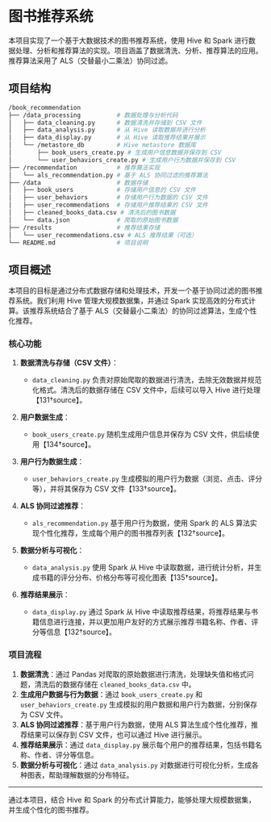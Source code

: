 # 图书推荐系统

本项目实现了一个基于大数据技术的图书推荐系统，使用 Hive 和 Spark 进行数据处理、分析和推荐算法的实现。项目涵盖了数据清洗、分析、推荐算法的应用。推荐算法采用了 ALS（交替最小二乘法）协同过滤。

## 项目结构

```bash
/book_recommendation
├── /data_processing          # 数据处理与分析代码
│   ├── data_cleaning.py      # 数据清洗并存储到 CSV 文件
│   ├── data_analysis.py      # 从 Hive 读取数据并进行分析
│   ├── data_display.py       # 从 Hive 读取推荐结果并展示
│   └── /metastore_db         # Hive metastore 数据库
│       ├── book_users_create.py # 生成用户信息数据并保存到 CSV
│       └── user_behaviors_create.py # 生成用户行为数据并保存到 CSV
├── /recommendation           # 推荐算法实现
│   └── als_recommendation.py # 基于 ALS 协同过滤的推荐算法
├── /data                     # 数据存储
│   ├── book_users            # 存储用户信息的 CSV 文件
│   ├── user_behaviors        # 存储用户行为数据的 CSV 文件
│   ├── user_recommendations  # 存储用户推荐结果的 CSV 文件
│   ├── cleaned_books_data.csv # 清洗后的图书数据
│   └── data.json             # 爬取的原始图书数据
├── /results                  # 推荐结果存储
│   └── user_recommendations.csv # ALS 推荐结果（可选）
└── README.md                 # 项目说明
```

## 项目概述

本项目的目标是通过分布式数据存储和处理技术，开发一个基于协同过滤的图书推荐系统。我们利用 Hive 管理大规模数据集，并通过 Spark 实现高效的分布式计算。该推荐系统结合了基于 ALS（交替最小二乘法）的协同过滤算法，生成个性化推荐。

### 核心功能

1. **数据清洗与存储（CSV 文件）**：
   - `data_cleaning.py` 负责对原始爬取的数据进行清洗，去除无效数据并规范化格式。清洗后的数据存储在 CSV 文件中，后续可以导入 Hive 进行处理【131†source】。

2. **用户数据生成**：
   - `book_users_create.py` 随机生成用户信息并保存为 CSV 文件，供后续使用【134†source】。

3. **用户行为数据生成**：
   - `user_behaviors_create.py` 生成模拟的用户行为数据（浏览、点击、评分等），并将其保存为 CSV 文件【133†source】。

4. **ALS 协同过滤推荐**：
   - `als_recommendation.py` 基于用户行为数据，使用 Spark 的 ALS 算法实现个性化推荐，生成每个用户的图书推荐列表【132†source】。

5. **数据分析与可视化**：
   - `data_analysis.py` 使用 Spark 从 Hive 中读取数据，进行统计分析，并生成书籍的评分分布、价格分布等可视化图表【135†source】。

6. **推荐结果展示**：
   - `data_display.py` 通过 Spark 从 Hive 中读取推荐结果，将推荐结果与书籍信息进行连接，并以更加用户友好的方式展示推荐书籍名称、作者、评分等信息【132†source】。

### 项目流程

1. **数据清洗**：通过 Pandas 对爬取的原始数据进行清洗，处理缺失值和格式问题，清洗后的数据存储在 `cleaned_books_data.csv` 中。
2. **生成用户数据与行为数据**：通过 `book_users_create.py` 和 `user_behaviors_create.py` 生成模拟的用户数据和用户行为数据，分别保存为 CSV 文件。
3. **ALS 协同过滤推荐**：基于用户行为数据，使用 ALS 算法生成个性化推荐，推荐结果可以保存到 CSV 文件，也可以通过 Hive 进行展示。
4. **推荐结果展示**：通过 `data_display.py` 展示每个用户的推荐结果，包括书籍名称、作者、评分等信息。
5. **数据分析与可视化**：通过 `data_analysis.py` 对数据进行可视化分析，生成各种图表，帮助理解数据的分布特征。

---

通过本项目，结合 Hive 和 Spark 的分布式计算能力，能够处理大规模数据集，并生成个性化的图书推荐。

